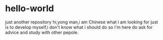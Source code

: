# hello-world
just another repository
hi,yong man,i am Chinese
what i am looking for just is to develop myself,i don't know what i should do
so i'm here do ask for advice and study with other pepole.
